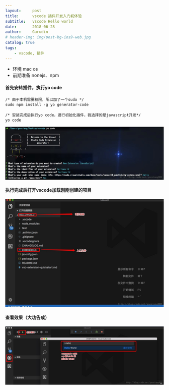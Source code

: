 ```yaml
---
layout:     post
title:      vscode 插件开发入门初体验
subtitle:   vscode Hello world
date:       2018-06-28
author:     Gurudin
# header-img: img/post-bg-ios9-web.jpg
catalog: true
tags:
    - vscode, 插件
---
```

- 环境 mac os 
- 前期准备 nonejs、npm

#### 首先安转插件，执行yo code
```
/* 由于本机需要权限，所以加了一个sudo */
sudo npm install -g yo generator-code 

/* 安装完成后执行yo code，进行初始化插件，我选择的是javascript开发*/
yo code
```
![avatar](/img/2018-06-28/1.jpeg)

#### 执行完成后打开vscode加载刚刚创建的项目 
![avatar](/img/2018-06-28/2.jpeg)

#### 查看效果（大功告成）
![avatar](/img/2018-06-28/3.jpeg)